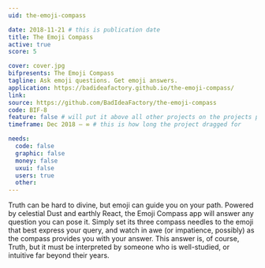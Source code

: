 ```yaml
---
uid: the-emoji-compass

date: 2018-11-21 # this is publication date
title: The Emoji Compass
active: true
score: 5

cover: cover.jpg
bifpresents: The Emoji Compass
tagline: Ask emoji questions. Get emoji answers.
application: https://badideafactory.github.io/the-emoji-compass/
link:
source: https://github.com/BadIdeaFactory/the-emoji-compass
code: BIF-8
feature: false # will put it above all other projects on the projects page, and feature it on the home page
timeframe: Dec 2018 – ∞ # this is how long the project dragged for

needs:
  code: false
  graphic: false
  money: false
  uxui: false
  users: true
  other: 
---
```


Truth can be hard to divine, but emoji can guide you on your path. Powered by celestial Dust and earthly React, the Emoji Compass app will answer any question you can pose it. Simply set its three compass needles to the emoji that best express your query, and watch in awe (or impatience, possibly) as the compass provides you with your answer. This answer is, of course, Truth, but it must be interpreted by someone who is well-studied, or intuitive far beyond their years.
